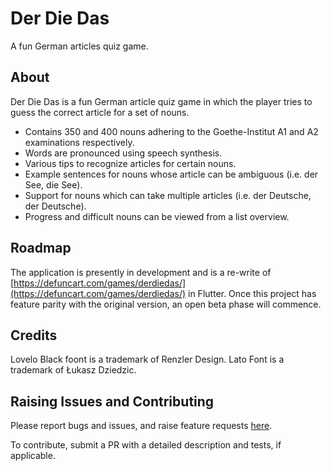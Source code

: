 # Der Die Das

A fun German articles quiz game.

## About

Der Die Das is a fun German article quiz game in which the player tries to guess the correct article for a set of nouns.

- Contains 350 and 400 nouns adhering to the Goethe-Institut A1 and A2 examinations respectively.
- Words are pronounced using speech synthesis.
- Various tips to recognize articles for certain nouns.
- Example sentences for nouns whose article can be ambiguous (i.e. der See, die See).
- Support for nouns which can take multiple articles (i.e. der Deutsche, der Deutsche).
- Progress and difficult nouns can be viewed from a list overview.

## Roadmap

The application is presently in development and is a re-write of [https://defuncart.com/games/derdiedas/](https://defuncart.com/games/derdiedas/) in Flutter. Once this project has feature parity with the original version, an open beta phase will commence.

## Credits

Lovelo Black foont is a trademark of Renzler Design. Lato Font is a trademark of Łukasz Dziedzic.

## Raising Issues and Contributing

Please report bugs and issues, and raise feature requests [here](https://github.com/defuncart/der_die_das/issues).

To contribute, submit a PR with a detailed description and tests, if applicable.
